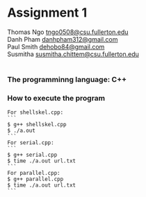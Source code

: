 # Assignment 1
Thomas Ngo  tngo0508@csu.fullerton.edu <br />
Danh Pham   danhpham312@gmail.com <br />
Paul Smith  dehobo84@gmail.com <br />
Susmitha    susmitha.chittem@csu.fullerton.edu <br /> <br />

### The programminng language: C++ <br />
### How to execute the program <br />
    For shellskel.cpp:
    ```
    $ g++ shellskel.cpp
    $ ./a.out 
    ```
    For serial.cpp:
    ```
    $ g++ serial.cpp
    $ time ./a.out url.txt
    ```
    For parallel.cpp:
    $ g++ parallel.cpp
    $ time ./a.out url.txt
    ```
